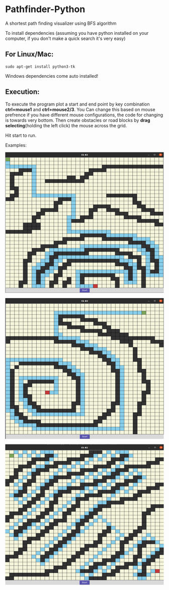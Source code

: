 # Pathfinder-Python

A shortest path finding visualizer using BFS algorithm


To install dependencies (assuming you have python installed on your computer, if you don't make a quick search it's very easy)


## For Linux/Mac:
```
sudo apt-get install python3-tk
```

Windows dependencies come auto installed!


## Execution:

To execute the program plot a start and end point by 
key combination **ctrl+mouse1** and **ctrl+mouse2/3**.
You Can change this based on mouse prefrence 
if you have different mouse configurations, 
the code for changing is towards very bottom. 
Then create obstacles or road blocks by **drag selecting**(holding the left click) 
the mouse across the grid.

Hit start to run.

Examples:

![](images/img1.png)

![](images/img2.png)

![](images/img3.png)
